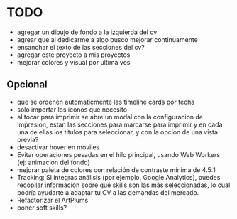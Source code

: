 # TODO

- agregar un dibujo de fondo a la izquierda del cv
- agrear que al dedicarme a algo busco mejorar continuamente
- ensanchar el texto de las secciones del cv?
- agregar este proyecto a mis proyectos
- mejorar colores y visual por ultima ves

## Opcional

- que se ordenen automaticmente las timeline cards por fecha
- solo importar los iconos que necesito
- al tocar para imprimir se abre un modal con la configuracion de impresion, estan las secciones para marcarse para imprimir y en cada una de ellas los titulos para seleccionar, y con la opcion de una vista previa?
- desactivar hover en moviles
- Evitar operaciones pesadas en el hilo principal, usando Web Workers (ej: animacion del fondo)
- mejorar paleta de colores con relación de contraste mínima de 4.5:1
- Tracking: Si integras análisis (por ejemplo, Google Analytics), puedes recopilar información sobre qué skills son las más seleccionadas, lo cual podría ayudarte a adaptar tu CV a las demandas del mercado.
- Refactorizar el ArtPlums
- poner soft skills?
